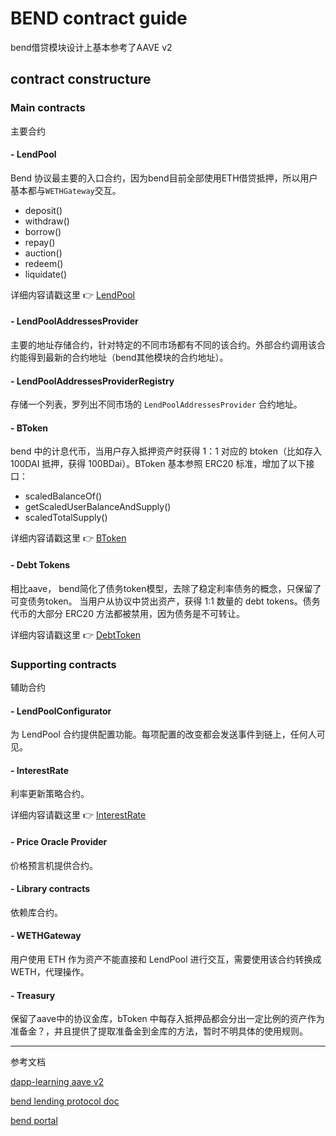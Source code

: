 # BEND contract guide
bend借贷模块设计上基本参考了AAVE v2

## contract constructure

### Main contracts

主要合约

#### - LendPool

Bend 协议最主要的入口合约，因为bend目前全部使用ETH借贷抵押，所以用户基本都与`WETHGateway`交互。

- deposit()
- withdraw()
- borrow()
- repay()
- auction()
- redeem()
- liquidate()

详细内容请戳这里 :point_right: [LendPool](./LendPool.md)

#### - LendPoolAddressesProvider

主要的地址存储合约，针对特定的不同市场都有不同的该合约。外部合约调用该合约能得到最新的合约地址（bend其他模块的合约地址）。

#### - LendPoolAddressesProviderRegistry

存储一个列表，罗列出不同市场的 `LendPoolAddressesProvider` 合约地址。

#### - BToken

bend 中的计息代币，当用户存入抵押资产时获得 1：1 对应的 btoken（比如存入 100DAI 抵押，获得 100BDai）。BToken 基本参照 ERC20 标准，增加了以下接口：

- scaledBalanceOf()
- getScaledUserBalanceAndSupply()
- scaledTotalSupply()

详细内容请戳这里 :point_right: [BToken](./2-BToken.md)

#### - Debt Tokens
相比aave， bend简化了债务token模型，去除了稳定利率债务的概念，只保留了可变债务token。
当用户从协议中贷出资产，获得 1:1 数量的 debt tokens。债务代币的大部分 ERC20 方法都被禁用，因为债务是不可转让。

详细内容请戳这里 :point_right: [DebtToken](./3-DebtToken.md)

### Supporting contracts

辅助合约

#### - LendPoolConfigurator

为 LendPool 合约提供配置功能。每项配置的改变都会发送事件到链上，任何人可见。


#### - InterestRate

利率更新策略合约。

详细内容请戳这里 :point_right: [InterestRate](./6-InterestRate.md)

#### - Price Oracle Provider

价格预言机提供合约。

#### - Library contracts

依赖库合约。

#### - WETHGateway

用户使用 ETH 作为资产不能直接和 LendPool 进行交互，需要使用该合约转换成 WETH，代理操作。

#### - Treasury

保留了aave中的协议金库，bToken 中每存入抵押品都会分出一定比例的资产作为准备金？，并且提供了提取准备金到金库的方法，暂时不明具体的使用规则。

---
参考文档

[dapp-learning aave v2](https://github.com/Dapp-Learning-DAO/Dapp-Learning/tree/main/defi/Aave)

[bend lending protocol doc](https://docs.benddao.xyz/developers/lending-protocol/protocol-overview)

[bend portal](https://github.com/BendDAO/bend-gitbook-portal/tree/main/lending-protocol)

